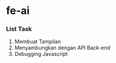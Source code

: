 # fe-ai
### List Task
1. Membuat Tampilan
2. Menyambungkan dengan API Back-end
3. Debugging Javascript